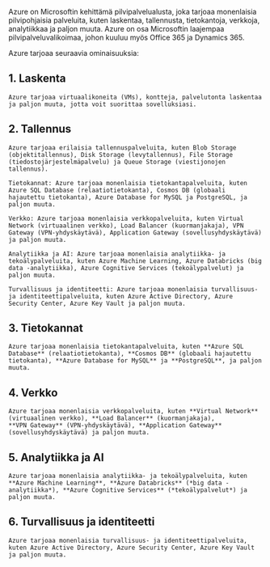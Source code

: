 Azure on Microsoftin kehittämä pilvipalvelualusta, joka tarjoaa monenlaisia pilvipohjaisia palveluita, kuten laskentaa, tallennusta, tietokantoja, verkkoja, analytiikkaa ja paljon muuta. Azure on osa Microsoftin laajempaa pilvipalveluvalikoimaa, johon kuuluu myös Office 365 ja Dynamics 365.

Azure tarjoaa seuraavia ominaisuuksia:

##  1. Laskenta
    Azure tarjoaa virtuaalikoneita (VMs), kontteja, palvelutonta laskentaa ja paljon muuta, jotta voit suorittaa sovelluksiasi.

##  2. Tallennus
    Azure tarjoaa erilaisia tallennuspalveluita, kuten Blob Storage (objektitallennus), Disk Storage (levytallennus), File Storage  (tiedostojärjestelmäpalvelu) ja Queue Storage (viestijonojen tallennus).

    Tietokannat: Azure tarjoaa monenlaisia tietokantapalveluita, kuten Azure SQL Database (relaatiotietokanta), Cosmos DB (globaali hajautettu tietokanta), Azure Database for MySQL ja PostgreSQL, ja paljon muuta.

    Verkko: Azure tarjoaa monenlaisia verkkopalveluita, kuten Virtual Network (virtuaalinen verkko), Load Balancer (kuormanjakaja), VPN Gateway (VPN-yhdyskäytävä), Application Gateway (sovellusyhdyskäytävä) ja paljon muuta.

    Analytiikka ja AI: Azure tarjoaa monenlaisia analytiikka- ja tekoälypalveluita, kuten Azure Machine Learning, Azure Databricks (big data -analytiikka), Azure Cognitive Services (tekoälypalvelut) ja paljon muuta.

    Turvallisuus ja identiteetti: Azure tarjoaa monenlaisia turvallisuus- ja identiteettipalveluita, kuten Azure Active Directory, Azure Security Center, Azure Key Vault ja paljon muuta.

##  3. Tietokannat
    Azure tarjoaa monenlaisia tietokantapalveluita, kuten **Azure SQL Database** (relaatiotietokanta), **Cosmos DB** (globaali hajautettu
    tietokanta), **Azure Database for MySQL** ja **PostgreSQL**, ja paljon muuta.

##  4. Verkko 
    Azure tarjoaa monenlaisia verkkopalveluita, kuten **Virtual Network** (virtuaalinen verkko), **Load Balancer** (kuormanjakaja),
    **VPN Gateway** (VPN-yhdyskäytävä), **Application Gateway** (sovellusyhdyskäytävä) ja paljon muuta.

##  5. Analytiikka ja AI
    Azure tarjoaa monenlaisia analytiikka- ja tekoälypalveluita, kuten **Azure Machine Learning**, **Azure Databricks** (*big data -analytiikka*), **Azure Cognitive Services** (*tekoälypalvelut*) ja paljon muuta.

##  6. Turvallisuus ja identiteetti
    Azure tarjoaa monenlaisia turvallisuus- ja identiteettipalveluita, kuten Azure Active Directory, Azure Security Center, Azure Key Vault ja paljon muuta.